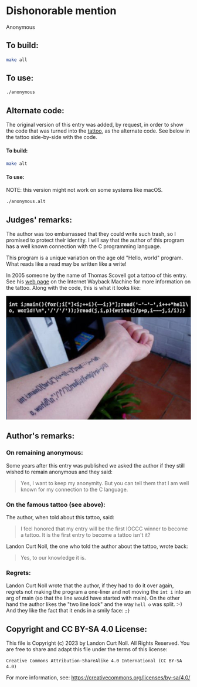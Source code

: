 # Dishonorable mention

Anonymous

## To build:

```sh
make all
```

## To use:

```sh
./anonymous
```

## Alternate code:

The original version of this entry was added, by request,
in order to show the code that was turned into the
[tattoo](https://web.archive.org/web/20070120220721/https://thomasscovell.com/tattoo.php),
as the alternate code. See below in the tattoo side-by-side with the code.

#### To build:

```sh
make alt
```

#### To use:

NOTE: this version might not work on some systems like macOS.

```sh
./anonymous.alt
```

## Judges' remarks:

The author was too embarrassed that they could write such trash, so I
promised to protect their identity.  I will say that the author of this
program has a well known connection with the C programming language.

This program is a unique variation on the age old "Hello, world"
program.  What reads like a read may be written like a write!

In 2005 someone by the name of Thomas Scovell got a tattoo of this entry. See
his [web
page](https://web.archive.org/web/20070120220721/https://thomasscovell.com/tattoo.php)
on the Internet Wayback Machine for more information on the tattoo. Along with
the code, this is what it looks like:

![1984-anonymous-tattoo.jpg](1984-anonymous-tattoo.jpg)

## Author's remarks:

### On remaining anonymous:

Some years after this entry was published we asked the author if they still
wished to remain anonymous and they said:

> Yes, I want to keep my anonymity.  But you can tell them that I am well known
for my connection to the C language.


### On the famous tattoo (see above):

The author, when told about this tattoo, said:

> I feel honored that my entry will be the first IOCCC winner to become a
tattoo. It is the first entry to become a tattoo isn't it?

Landon Curt Noll, the one who told the author about the tattoo, wrote back:

> Yes, to our knowledge it is.


### Regrets:

Landon Curt Noll wrote that the author, if they had to do it over again, regrets not
making the program a one-liner and not moving the `int i` into an arg of main
(so that the line would have started with main). On the other hand the author
likes the "two line look" and the way `hell o` was split. :-) And they like the
fact that it ends in a smily face: `;}`


## Copyright and CC BY-SA 4.0 License:

This file is Copyright (c) 2023 by Landon Curt Noll.  All Rights Reserved.
You are free to share and adapt this file under the terms of this license:

    Creative Commons Attribution-ShareAlike 4.0 International (CC BY-SA 4.0)

For more information, see: https://creativecommons.org/licenses/by-sa/4.0/
